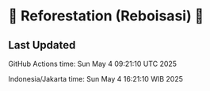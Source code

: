 
# 🌳 Reforestation (Reboisasi) 🌲

## Last Updated

GitHub Actions time: Sun May  4 09:21:10 UTC 2025

Indonesia/Jakarta time: Sun May  4 16:21:10 WIB 2025
